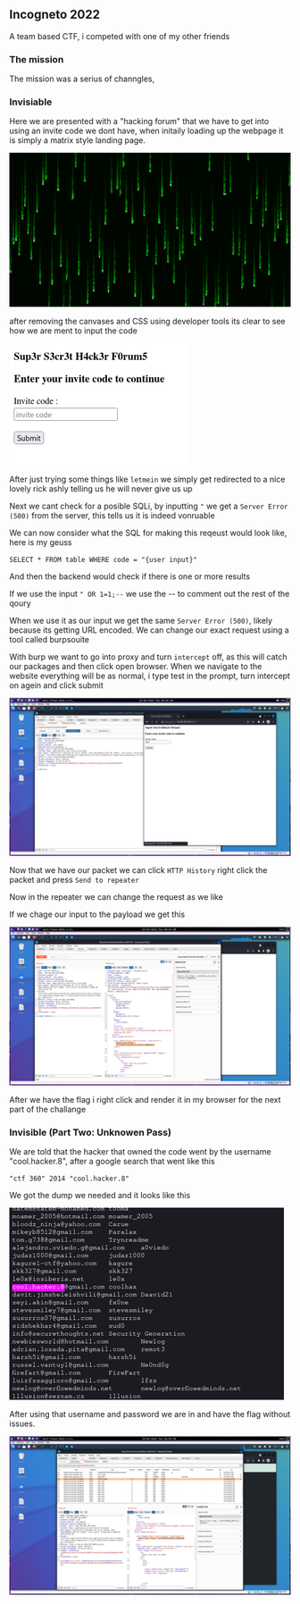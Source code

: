 ## Incogneto 2022

A team based CTF, i competed with one of my other friends

### The mission

The mission was a serius of channgles, 

### Invisiable 

Here we are presented with a "hacking forum" that we have to get into using an invite code we dont have, when initaily loading up the webpage it is simply a matrix style landing page.

![Image of the landing page](assets/invisable1.png)

after removing the canvases and CSS using developer tools its clear to see how we are ment to input the code

![The login screen](assets/invisable2.png)

After just trying some things like `letmein` we simply get redirected to a nice lovely rick ashly telling us he will never give us up

Next we cant check for a posible SQLi, by inputting `"` we get a `Server Error (500)` from the server, this tells us it is indeed vonruable

We can now consider what the SQL for making this reqeust would look like, here is my geuss

```
SELECT * FROM table WHERE code = "{user input}"
```

And then the backend would check if there is one or more results

If we use the input `" OR 1=1;--` we use the -- to comment out the rest of the qoury

When we use it as our input we get the same `Server Error (500)`, likely because its getting URL encoded. We can change our exact request using a tool called burpsouite

With burp we want to go into proxy and turn `intercept` off, as this will catch our packages and then click open browser. When we navigate to the website everything will be as normal, i type test in the prompt, turn intercept on agein and click submit 

![Burp running the browser](assets/invisable3.png)

Now that we have our packet we can click `HTTP History` right click the packet and press `Send to repeater`

Now in the repeater we can change the request as we like

If we chage our input to the payload we get this

![We got the flag :D](assets/invisable4.png)

After we have the flag i right click and render it in my browser for the next part of the challange

### Invisible (Part Two: Unknowen Pass)

We are told that the hacker that owned the code went by the username "cool.hacker.8", after a google search that went like this

```
"ctf 360" 2014 "cool.hacker.8"
```

We got the dump we needed and it looks like this

![Password Dump](assets/unknown1.png)

After using that username and password we are in and have the flag without issues.

![Anddd we have the flag!!](assets/unknown2.png)


